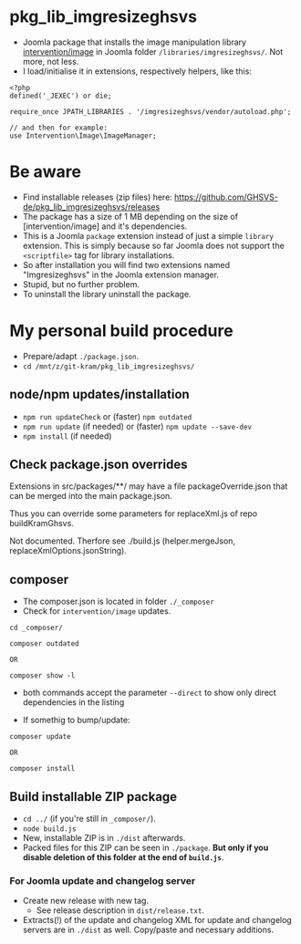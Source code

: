 # pkg_lib_imgresizeghsvs
- Joomla package that installs the image manipulation library [intervention/image](https://github.com/intervention/image) in Joomla folder `/libraries/imgresizeghsvs/`. Not more, not less.
- I load/initialise it in extensions, respectively helpers, like this:

```
<?php
defined('_JEXEC') or die;

require_once JPATH_LIBRARIES . '/imgresizeghsvs/vendor/autoload.php';

// and then for example:
use Intervention\Image\ImageManager;

```
# Be aware
- Find installable releases (zip files) here: https://github.com/GHSVS-de/pkg_lib_imgresizeghsvs/releases
- The package has a size of 1 MB depending on the size of [intervention/image] and it's dependencies.
- This is a Joomla `package` extension instead of just a simple `library` extension. This is simply because so far Joomla does not support the `<scriptfile>` tag for library installations.
- So after installation you will find two extensions named "Imgresizeghsvs" in the Joomla extension manager.
- Stupid, but no further problem.
- To uninstall the library uninstall the package.

# My personal build procedure
- Prepare/adapt `./package.json`.
- `cd /mnt/z/git-kram/pkg_lib_imgresizeghsvs/`

## node/npm updates/installation
- `npm run updateCheck` or (faster) `npm outdated`
- `npm run update` (if needed) or (faster) `npm update --save-dev`
- `npm install` (if needed)

## Check package.json overrides
Extensions in src/packages/**/ may have a file packageOverride.json that can be merged into the main package.json.

Thus you can override some parameters for replaceXml.js of repo buildKramGhsvs.

Not documented. Therfore see ./build.js (helper.mergeJson, replaceXmlOptions.jsonString).

## composer
- The composer.json is located in folder `./_composer`
- Check for `intervention/image` updates.

```
cd _composer/

composer outdated

OR

composer show -l
```
- both commands accept the parameter `--direct` to show only direct dependencies in the listing

- If somethig to bump/update:

```
composer update

OR

composer install
```

## Build installable ZIP package
- `cd ../` (if you're still in `_composer/`).
- `node build.js`
- New, installable ZIP is in `./dist` afterwards.
- Packed files for this ZIP can be seen in `./package`. **But only if you disable deletion of this folder at the end of `build.js`**.

### For Joomla update and changelog server
- Create new release with new tag.
  - See release description in `dist/release.txt`.
- Extracts(!) of the update and changelog XML for update and changelog servers are in `./dist` as well. Copy/paste and necessary additions.
